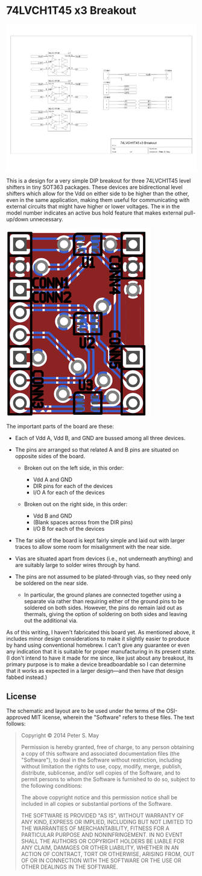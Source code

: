 74LVCH1T45 x3 Breakout
======================

![Schematic](schematic.png)

This is a design for a very simple DIP breakout for three 74LVCH1T45
level shifters in tiny SOT363 packages. These devices are bidirectional
level shifters which allow for the Vdd on either side to be higher than
the other, even in the same application, making them useful for
communicating with external circuits that might have higher or lower
voltages. The `H` in the model number indicates an active bus hold
feature that makes external pull-up/down unnecessary.

![Layout](layout.png)

The important parts of the board are these:

*   Each of Vdd A, Vdd B, and GND are bussed among all three devices.
*   The pins are arranged so that related A and B pins are situated on
    opposite sides of the board.
    *   Broken out on the left side, in this order:
        *   Vdd A and GND
        *   DIR pins for each of the devices
        *   I/O A for each of the devices

    *   Broken out on the right side, in this order:
        *   Vdd B and GND
        *   (Blank spaces across from the DIR pins)
        *   I/O B for each of the devices

*   The far side of the board is kept fairly simple and laid out with
    larger traces to allow some room for misalignment with the near
    side.
*   Vias are situated apart from devices (i.e., not underneath anything)
    and are suitably large to solder wires through by hand.
*   The pins are not assumed to be plated-through vias, so they need
    only be soldered on the near side.
    *   In particular, the ground planes are connected together using a
        separate via rather than requiring either of the ground pins to
        be soldered on both sides. However, the pins do remain laid out
        as thermals, giving the option of soldering on both sides and
        leaving out the additional via.

As of this writing, I haven't fabricated this board yet. As mentioned
above, it includes minor design considerations to make it slightly
easier to produce by hand using conventional homebrew. I can't give any
guarantee or even any indication that it is suitable for proper
manufacturing in its present state. (I don't intend to have it made for
me since, like just about any breakout, its primary purpose is to make a
device breadboardable so I can determine that it works as expected in a
larger design—and then have *that* design fabbed instead.)

License
-------

The schematic and layout are to be used under the terms of the
OSI-approved MIT license, wherein the "Software" refers to these files.
The text follows:

> Copyright © 2014 Peter S. May
>
> Permission is hereby granted, free of charge, to any person obtaining
> a copy of this software and associated documentation files (the
> "Software"), to deal in the Software without restriction, including
> without limitation the rights to use, copy, modify, merge, publish,
> distribute, sublicense, and/or sell copies of the Software, and to
> permit persons to whom the Software is furnished to do so, subject to
> the following conditions:
>
> The above copyright notice and this permission notice shall be
> included in all copies or substantial portions of the Software.
>
> THE SOFTWARE IS PROVIDED "AS IS", WITHOUT WARRANTY OF ANY KIND,
> EXPRESS OR IMPLIED, INCLUDING BUT NOT LIMITED TO THE WARRANTIES OF
> MERCHANTABILITY, FITNESS FOR A PARTICULAR PURPOSE AND NONINFRINGEMENT.
> IN NO EVENT SHALL THE AUTHORS OR COPYRIGHT HOLDERS BE LIABLE FOR ANY
> CLAIM, DAMAGES OR OTHER LIABILITY, WHETHER IN AN ACTION OF CONTRACT,
> TORT OR OTHERWISE, ARISING FROM, OUT OF OR IN CONNECTION WITH THE
> SOFTWARE OR THE USE OR OTHER DEALINGS IN THE SOFTWARE.

